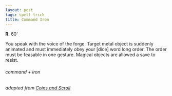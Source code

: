 ```yaml
---
layout: post
tags: spell trick
title: Command Iron
---
```


**R**: 60'

You speak with the voice of the forge. Target metal object is suddenly animated and must immediately obey your [dice] word long order. The order must be feasable in one gesture. Magical objects are allowed a save to resist.

###### command + iron
###### adapted from [Coins and Scroll](https://coinsandscrolls.blogspot.com/2019/10/osr-class-geometer-wizard.html)
